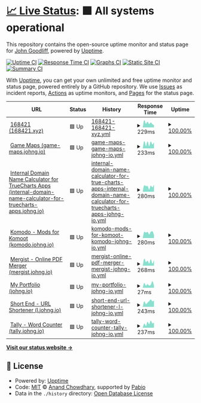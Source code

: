 # [📈 Live Status](https://status.johng.io): <!--live status--> **🟩 All systems operational**

This repository contains the open-source uptime monitor and status page for [John Goodliff](johng.io), powered by [Upptime](https://github.com/upptime/upptime).

[![Uptime CI](https://github.com/jerboa88/status/workflows/Uptime%20CI/badge.svg)](https://github.com/jerboa88/status/actions?query=workflow%3A%22Uptime+CI%22)
[![Response Time CI](https://github.com/jerboa88/status/workflows/Response%20Time%20CI/badge.svg)](https://github.com/jerboa88/status/actions?query=workflow%3A%22Response+Time+CI%22)
[![Graphs CI](https://github.com/jerboa88/status/workflows/Graphs%20CI/badge.svg)](https://github.com/jerboa88/status/actions?query=workflow%3A%22Graphs+CI%22)
[![Static Site CI](https://github.com/jerboa88/status/workflows/Static%20Site%20CI/badge.svg)](https://github.com/jerboa88/status/actions?query=workflow%3A%22Static+Site+CI%22)
[![Summary CI](https://github.com/jerboa88/status/workflows/Summary%20CI/badge.svg)](https://github.com/jerboa88/status/actions?query=workflow%3A%22Summary+CI%22)

With [Upptime](https://upptime.js.org), you can get your own unlimited and free uptime monitor and status page, powered entirely by a GitHub repository. We use [Issues](https://github.com/jerboa88/status/issues) as incident reports, [Actions](https://github.com/jerboa88/status/actions) as uptime monitors, and [Pages](https://status.johng.io) for the status page.

<!--start: status pages-->
<!-- This summary is generated by Upptime (https://github.com/upptime/upptime) -->
<!-- Do not edit this manually, your changes will be overwritten -->
<!-- prettier-ignore -->
| URL | Status | History | Response Time | Uptime |
| --- | ------ | ------- | ------------- | ------ |
| <img alt="" src="https://icons.duckduckgo.com/ip3/168421.xyz.ico" height="13"> [168421 (168421.xyz)](https://168421.xyz) | 🟩 Up | [168421-168421-xyz.yml](https://github.com/jerboa88/status/commits/HEAD/history/168421-168421-xyz.yml) | <details><summary><img alt="Response time graph" src="./graphs/168421-168421-xyz/response-time-week.png" height="20"> 229ms</summary><br><a href="https://status.johng.io/history/168421-168421-xyz"><img alt="Response time 260" src="https://img.shields.io/endpoint?url=https%3A%2F%2Fraw.githubusercontent.com%2Fjerboa88%2Fstatus%2FHEAD%2Fapi%2F168421-168421-xyz%2Fresponse-time.json"></a><br><a href="https://status.johng.io/history/168421-168421-xyz"><img alt="24-hour response time 120" src="https://img.shields.io/endpoint?url=https%3A%2F%2Fraw.githubusercontent.com%2Fjerboa88%2Fstatus%2FHEAD%2Fapi%2F168421-168421-xyz%2Fresponse-time-day.json"></a><br><a href="https://status.johng.io/history/168421-168421-xyz"><img alt="7-day response time 229" src="https://img.shields.io/endpoint?url=https%3A%2F%2Fraw.githubusercontent.com%2Fjerboa88%2Fstatus%2FHEAD%2Fapi%2F168421-168421-xyz%2Fresponse-time-week.json"></a><br><a href="https://status.johng.io/history/168421-168421-xyz"><img alt="30-day response time 260" src="https://img.shields.io/endpoint?url=https%3A%2F%2Fraw.githubusercontent.com%2Fjerboa88%2Fstatus%2FHEAD%2Fapi%2F168421-168421-xyz%2Fresponse-time-month.json"></a><br><a href="https://status.johng.io/history/168421-168421-xyz"><img alt="1-year response time 260" src="https://img.shields.io/endpoint?url=https%3A%2F%2Fraw.githubusercontent.com%2Fjerboa88%2Fstatus%2FHEAD%2Fapi%2F168421-168421-xyz%2Fresponse-time-year.json"></a></details> | <details><summary><a href="https://status.johng.io/history/168421-168421-xyz">100.00%</a></summary><a href="https://status.johng.io/history/168421-168421-xyz"><img alt="All-time uptime 100.00%" src="https://img.shields.io/endpoint?url=https%3A%2F%2Fraw.githubusercontent.com%2Fjerboa88%2Fstatus%2FHEAD%2Fapi%2F168421-168421-xyz%2Fuptime.json"></a><br><a href="https://status.johng.io/history/168421-168421-xyz"><img alt="24-hour uptime 100.00%" src="https://img.shields.io/endpoint?url=https%3A%2F%2Fraw.githubusercontent.com%2Fjerboa88%2Fstatus%2FHEAD%2Fapi%2F168421-168421-xyz%2Fuptime-day.json"></a><br><a href="https://status.johng.io/history/168421-168421-xyz"><img alt="7-day uptime 100.00%" src="https://img.shields.io/endpoint?url=https%3A%2F%2Fraw.githubusercontent.com%2Fjerboa88%2Fstatus%2FHEAD%2Fapi%2F168421-168421-xyz%2Fuptime-week.json"></a><br><a href="https://status.johng.io/history/168421-168421-xyz"><img alt="30-day uptime 100.00%" src="https://img.shields.io/endpoint?url=https%3A%2F%2Fraw.githubusercontent.com%2Fjerboa88%2Fstatus%2FHEAD%2Fapi%2F168421-168421-xyz%2Fuptime-month.json"></a><br><a href="https://status.johng.io/history/168421-168421-xyz"><img alt="1-year uptime 100.00%" src="https://img.shields.io/endpoint?url=https%3A%2F%2Fraw.githubusercontent.com%2Fjerboa88%2Fstatus%2FHEAD%2Fapi%2F168421-168421-xyz%2Fuptime-year.json"></a></details>
| <img alt="" src="https://icons.duckduckgo.com/ip3/game-maps.johng.io.ico" height="13"> [Game Maps (game-maps.johng.io)](https://game-maps.johng.io) | 🟩 Up | [game-maps-game-maps-johng-io.yml](https://github.com/jerboa88/status/commits/HEAD/history/game-maps-game-maps-johng-io.yml) | <details><summary><img alt="Response time graph" src="./graphs/game-maps-game-maps-johng-io/response-time-week.png" height="20"> 233ms</summary><br><a href="https://status.johng.io/history/game-maps-game-maps-johng-io"><img alt="Response time 308" src="https://img.shields.io/endpoint?url=https%3A%2F%2Fraw.githubusercontent.com%2Fjerboa88%2Fstatus%2FHEAD%2Fapi%2Fgame-maps-game-maps-johng-io%2Fresponse-time.json"></a><br><a href="https://status.johng.io/history/game-maps-game-maps-johng-io"><img alt="24-hour response time 272" src="https://img.shields.io/endpoint?url=https%3A%2F%2Fraw.githubusercontent.com%2Fjerboa88%2Fstatus%2FHEAD%2Fapi%2Fgame-maps-game-maps-johng-io%2Fresponse-time-day.json"></a><br><a href="https://status.johng.io/history/game-maps-game-maps-johng-io"><img alt="7-day response time 233" src="https://img.shields.io/endpoint?url=https%3A%2F%2Fraw.githubusercontent.com%2Fjerboa88%2Fstatus%2FHEAD%2Fapi%2Fgame-maps-game-maps-johng-io%2Fresponse-time-week.json"></a><br><a href="https://status.johng.io/history/game-maps-game-maps-johng-io"><img alt="30-day response time 308" src="https://img.shields.io/endpoint?url=https%3A%2F%2Fraw.githubusercontent.com%2Fjerboa88%2Fstatus%2FHEAD%2Fapi%2Fgame-maps-game-maps-johng-io%2Fresponse-time-month.json"></a><br><a href="https://status.johng.io/history/game-maps-game-maps-johng-io"><img alt="1-year response time 308" src="https://img.shields.io/endpoint?url=https%3A%2F%2Fraw.githubusercontent.com%2Fjerboa88%2Fstatus%2FHEAD%2Fapi%2Fgame-maps-game-maps-johng-io%2Fresponse-time-year.json"></a></details> | <details><summary><a href="https://status.johng.io/history/game-maps-game-maps-johng-io">100.00%</a></summary><a href="https://status.johng.io/history/game-maps-game-maps-johng-io"><img alt="All-time uptime 100.00%" src="https://img.shields.io/endpoint?url=https%3A%2F%2Fraw.githubusercontent.com%2Fjerboa88%2Fstatus%2FHEAD%2Fapi%2Fgame-maps-game-maps-johng-io%2Fuptime.json"></a><br><a href="https://status.johng.io/history/game-maps-game-maps-johng-io"><img alt="24-hour uptime 100.00%" src="https://img.shields.io/endpoint?url=https%3A%2F%2Fraw.githubusercontent.com%2Fjerboa88%2Fstatus%2FHEAD%2Fapi%2Fgame-maps-game-maps-johng-io%2Fuptime-day.json"></a><br><a href="https://status.johng.io/history/game-maps-game-maps-johng-io"><img alt="7-day uptime 100.00%" src="https://img.shields.io/endpoint?url=https%3A%2F%2Fraw.githubusercontent.com%2Fjerboa88%2Fstatus%2FHEAD%2Fapi%2Fgame-maps-game-maps-johng-io%2Fuptime-week.json"></a><br><a href="https://status.johng.io/history/game-maps-game-maps-johng-io"><img alt="30-day uptime 100.00%" src="https://img.shields.io/endpoint?url=https%3A%2F%2Fraw.githubusercontent.com%2Fjerboa88%2Fstatus%2FHEAD%2Fapi%2Fgame-maps-game-maps-johng-io%2Fuptime-month.json"></a><br><a href="https://status.johng.io/history/game-maps-game-maps-johng-io"><img alt="1-year uptime 100.00%" src="https://img.shields.io/endpoint?url=https%3A%2F%2Fraw.githubusercontent.com%2Fjerboa88%2Fstatus%2FHEAD%2Fapi%2Fgame-maps-game-maps-johng-io%2Fuptime-year.json"></a></details>
| <img alt="" src="https://icons.duckduckgo.com/ip3/internal-domain-name-calculator-for-truecharts-apps.johng.io.ico" height="13"> [Internal Domain Name Calculator for TrueCharts Apps (internal-domain-name-calculator-for-truecharts-apps.johng.io)](https://internal-domain-name-calculator-for-truecharts-apps.johng.io) | 🟩 Up | [internal-domain-name-calculator-for-true-charts-apps-internal-domain-name-calculator-for-truecharts-apps-johng-io.yml](https://github.com/jerboa88/status/commits/HEAD/history/internal-domain-name-calculator-for-true-charts-apps-internal-domain-name-calculator-for-truecharts-apps-johng-io.yml) | <details><summary><img alt="Response time graph" src="./graphs/internal-domain-name-calculator-for-true-charts-apps-internal-domain-name-calculator-for-truecharts-apps-johng-io/response-time-week.png" height="20"> 280ms</summary><br><a href="https://status.johng.io/history/internal-domain-name-calculator-for-true-charts-apps-internal-domain-name-calculator-for-truecharts-apps-johng-io"><img alt="Response time 290" src="https://img.shields.io/endpoint?url=https%3A%2F%2Fraw.githubusercontent.com%2Fjerboa88%2Fstatus%2FHEAD%2Fapi%2Finternal-domain-name-calculator-for-true-charts-apps-internal-domain-name-calculator-for-truecharts-apps-johng-io%2Fresponse-time.json"></a><br><a href="https://status.johng.io/history/internal-domain-name-calculator-for-true-charts-apps-internal-domain-name-calculator-for-truecharts-apps-johng-io"><img alt="24-hour response time 362" src="https://img.shields.io/endpoint?url=https%3A%2F%2Fraw.githubusercontent.com%2Fjerboa88%2Fstatus%2FHEAD%2Fapi%2Finternal-domain-name-calculator-for-true-charts-apps-internal-domain-name-calculator-for-truecharts-apps-johng-io%2Fresponse-time-day.json"></a><br><a href="https://status.johng.io/history/internal-domain-name-calculator-for-true-charts-apps-internal-domain-name-calculator-for-truecharts-apps-johng-io"><img alt="7-day response time 280" src="https://img.shields.io/endpoint?url=https%3A%2F%2Fraw.githubusercontent.com%2Fjerboa88%2Fstatus%2FHEAD%2Fapi%2Finternal-domain-name-calculator-for-true-charts-apps-internal-domain-name-calculator-for-truecharts-apps-johng-io%2Fresponse-time-week.json"></a><br><a href="https://status.johng.io/history/internal-domain-name-calculator-for-true-charts-apps-internal-domain-name-calculator-for-truecharts-apps-johng-io"><img alt="30-day response time 290" src="https://img.shields.io/endpoint?url=https%3A%2F%2Fraw.githubusercontent.com%2Fjerboa88%2Fstatus%2FHEAD%2Fapi%2Finternal-domain-name-calculator-for-true-charts-apps-internal-domain-name-calculator-for-truecharts-apps-johng-io%2Fresponse-time-month.json"></a><br><a href="https://status.johng.io/history/internal-domain-name-calculator-for-true-charts-apps-internal-domain-name-calculator-for-truecharts-apps-johng-io"><img alt="1-year response time 290" src="https://img.shields.io/endpoint?url=https%3A%2F%2Fraw.githubusercontent.com%2Fjerboa88%2Fstatus%2FHEAD%2Fapi%2Finternal-domain-name-calculator-for-true-charts-apps-internal-domain-name-calculator-for-truecharts-apps-johng-io%2Fresponse-time-year.json"></a></details> | <details><summary><a href="https://status.johng.io/history/internal-domain-name-calculator-for-true-charts-apps-internal-domain-name-calculator-for-truecharts-apps-johng-io">100.00%</a></summary><a href="https://status.johng.io/history/internal-domain-name-calculator-for-true-charts-apps-internal-domain-name-calculator-for-truecharts-apps-johng-io"><img alt="All-time uptime 100.00%" src="https://img.shields.io/endpoint?url=https%3A%2F%2Fraw.githubusercontent.com%2Fjerboa88%2Fstatus%2FHEAD%2Fapi%2Finternal-domain-name-calculator-for-true-charts-apps-internal-domain-name-calculator-for-truecharts-apps-johng-io%2Fuptime.json"></a><br><a href="https://status.johng.io/history/internal-domain-name-calculator-for-true-charts-apps-internal-domain-name-calculator-for-truecharts-apps-johng-io"><img alt="24-hour uptime 100.00%" src="https://img.shields.io/endpoint?url=https%3A%2F%2Fraw.githubusercontent.com%2Fjerboa88%2Fstatus%2FHEAD%2Fapi%2Finternal-domain-name-calculator-for-true-charts-apps-internal-domain-name-calculator-for-truecharts-apps-johng-io%2Fuptime-day.json"></a><br><a href="https://status.johng.io/history/internal-domain-name-calculator-for-true-charts-apps-internal-domain-name-calculator-for-truecharts-apps-johng-io"><img alt="7-day uptime 100.00%" src="https://img.shields.io/endpoint?url=https%3A%2F%2Fraw.githubusercontent.com%2Fjerboa88%2Fstatus%2FHEAD%2Fapi%2Finternal-domain-name-calculator-for-true-charts-apps-internal-domain-name-calculator-for-truecharts-apps-johng-io%2Fuptime-week.json"></a><br><a href="https://status.johng.io/history/internal-domain-name-calculator-for-true-charts-apps-internal-domain-name-calculator-for-truecharts-apps-johng-io"><img alt="30-day uptime 100.00%" src="https://img.shields.io/endpoint?url=https%3A%2F%2Fraw.githubusercontent.com%2Fjerboa88%2Fstatus%2FHEAD%2Fapi%2Finternal-domain-name-calculator-for-true-charts-apps-internal-domain-name-calculator-for-truecharts-apps-johng-io%2Fuptime-month.json"></a><br><a href="https://status.johng.io/history/internal-domain-name-calculator-for-true-charts-apps-internal-domain-name-calculator-for-truecharts-apps-johng-io"><img alt="1-year uptime 100.00%" src="https://img.shields.io/endpoint?url=https%3A%2F%2Fraw.githubusercontent.com%2Fjerboa88%2Fstatus%2FHEAD%2Fapi%2Finternal-domain-name-calculator-for-true-charts-apps-internal-domain-name-calculator-for-truecharts-apps-johng-io%2Fuptime-year.json"></a></details>
| <img alt="" src="https://icons.duckduckgo.com/ip3/komodo.johng.io.ico" height="13"> [Komodo - Mods for Komoot (komodo.johng.io)](https://komodo.johng.io) | 🟩 Up | [komodo-mods-for-komoot-komodo-johng-io.yml](https://github.com/jerboa88/status/commits/HEAD/history/komodo-mods-for-komoot-komodo-johng-io.yml) | <details><summary><img alt="Response time graph" src="./graphs/komodo-mods-for-komoot-komodo-johng-io/response-time-week.png" height="20"> 280ms</summary><br><a href="https://status.johng.io/history/komodo-mods-for-komoot-komodo-johng-io"><img alt="Response time 265" src="https://img.shields.io/endpoint?url=https%3A%2F%2Fraw.githubusercontent.com%2Fjerboa88%2Fstatus%2FHEAD%2Fapi%2Fkomodo-mods-for-komoot-komodo-johng-io%2Fresponse-time.json"></a><br><a href="https://status.johng.io/history/komodo-mods-for-komoot-komodo-johng-io"><img alt="24-hour response time 153" src="https://img.shields.io/endpoint?url=https%3A%2F%2Fraw.githubusercontent.com%2Fjerboa88%2Fstatus%2FHEAD%2Fapi%2Fkomodo-mods-for-komoot-komodo-johng-io%2Fresponse-time-day.json"></a><br><a href="https://status.johng.io/history/komodo-mods-for-komoot-komodo-johng-io"><img alt="7-day response time 280" src="https://img.shields.io/endpoint?url=https%3A%2F%2Fraw.githubusercontent.com%2Fjerboa88%2Fstatus%2FHEAD%2Fapi%2Fkomodo-mods-for-komoot-komodo-johng-io%2Fresponse-time-week.json"></a><br><a href="https://status.johng.io/history/komodo-mods-for-komoot-komodo-johng-io"><img alt="30-day response time 265" src="https://img.shields.io/endpoint?url=https%3A%2F%2Fraw.githubusercontent.com%2Fjerboa88%2Fstatus%2FHEAD%2Fapi%2Fkomodo-mods-for-komoot-komodo-johng-io%2Fresponse-time-month.json"></a><br><a href="https://status.johng.io/history/komodo-mods-for-komoot-komodo-johng-io"><img alt="1-year response time 265" src="https://img.shields.io/endpoint?url=https%3A%2F%2Fraw.githubusercontent.com%2Fjerboa88%2Fstatus%2FHEAD%2Fapi%2Fkomodo-mods-for-komoot-komodo-johng-io%2Fresponse-time-year.json"></a></details> | <details><summary><a href="https://status.johng.io/history/komodo-mods-for-komoot-komodo-johng-io">100.00%</a></summary><a href="https://status.johng.io/history/komodo-mods-for-komoot-komodo-johng-io"><img alt="All-time uptime 100.00%" src="https://img.shields.io/endpoint?url=https%3A%2F%2Fraw.githubusercontent.com%2Fjerboa88%2Fstatus%2FHEAD%2Fapi%2Fkomodo-mods-for-komoot-komodo-johng-io%2Fuptime.json"></a><br><a href="https://status.johng.io/history/komodo-mods-for-komoot-komodo-johng-io"><img alt="24-hour uptime 100.00%" src="https://img.shields.io/endpoint?url=https%3A%2F%2Fraw.githubusercontent.com%2Fjerboa88%2Fstatus%2FHEAD%2Fapi%2Fkomodo-mods-for-komoot-komodo-johng-io%2Fuptime-day.json"></a><br><a href="https://status.johng.io/history/komodo-mods-for-komoot-komodo-johng-io"><img alt="7-day uptime 100.00%" src="https://img.shields.io/endpoint?url=https%3A%2F%2Fraw.githubusercontent.com%2Fjerboa88%2Fstatus%2FHEAD%2Fapi%2Fkomodo-mods-for-komoot-komodo-johng-io%2Fuptime-week.json"></a><br><a href="https://status.johng.io/history/komodo-mods-for-komoot-komodo-johng-io"><img alt="30-day uptime 100.00%" src="https://img.shields.io/endpoint?url=https%3A%2F%2Fraw.githubusercontent.com%2Fjerboa88%2Fstatus%2FHEAD%2Fapi%2Fkomodo-mods-for-komoot-komodo-johng-io%2Fuptime-month.json"></a><br><a href="https://status.johng.io/history/komodo-mods-for-komoot-komodo-johng-io"><img alt="1-year uptime 100.00%" src="https://img.shields.io/endpoint?url=https%3A%2F%2Fraw.githubusercontent.com%2Fjerboa88%2Fstatus%2FHEAD%2Fapi%2Fkomodo-mods-for-komoot-komodo-johng-io%2Fuptime-year.json"></a></details>
| <img alt="" src="https://icons.duckduckgo.com/ip3/mergist.johng.io.ico" height="13"> [Mergist - Online PDF Merger (mergist.johng.io)](https://mergist.johng.io) | 🟩 Up | [mergist-online-pdf-merger-mergist-johng-io.yml](https://github.com/jerboa88/status/commits/HEAD/history/mergist-online-pdf-merger-mergist-johng-io.yml) | <details><summary><img alt="Response time graph" src="./graphs/mergist-online-pdf-merger-mergist-johng-io/response-time-week.png" height="20"> 268ms</summary><br><a href="https://status.johng.io/history/mergist-online-pdf-merger-mergist-johng-io"><img alt="Response time 316" src="https://img.shields.io/endpoint?url=https%3A%2F%2Fraw.githubusercontent.com%2Fjerboa88%2Fstatus%2FHEAD%2Fapi%2Fmergist-online-pdf-merger-mergist-johng-io%2Fresponse-time.json"></a><br><a href="https://status.johng.io/history/mergist-online-pdf-merger-mergist-johng-io"><img alt="24-hour response time 322" src="https://img.shields.io/endpoint?url=https%3A%2F%2Fraw.githubusercontent.com%2Fjerboa88%2Fstatus%2FHEAD%2Fapi%2Fmergist-online-pdf-merger-mergist-johng-io%2Fresponse-time-day.json"></a><br><a href="https://status.johng.io/history/mergist-online-pdf-merger-mergist-johng-io"><img alt="7-day response time 268" src="https://img.shields.io/endpoint?url=https%3A%2F%2Fraw.githubusercontent.com%2Fjerboa88%2Fstatus%2FHEAD%2Fapi%2Fmergist-online-pdf-merger-mergist-johng-io%2Fresponse-time-week.json"></a><br><a href="https://status.johng.io/history/mergist-online-pdf-merger-mergist-johng-io"><img alt="30-day response time 316" src="https://img.shields.io/endpoint?url=https%3A%2F%2Fraw.githubusercontent.com%2Fjerboa88%2Fstatus%2FHEAD%2Fapi%2Fmergist-online-pdf-merger-mergist-johng-io%2Fresponse-time-month.json"></a><br><a href="https://status.johng.io/history/mergist-online-pdf-merger-mergist-johng-io"><img alt="1-year response time 316" src="https://img.shields.io/endpoint?url=https%3A%2F%2Fraw.githubusercontent.com%2Fjerboa88%2Fstatus%2FHEAD%2Fapi%2Fmergist-online-pdf-merger-mergist-johng-io%2Fresponse-time-year.json"></a></details> | <details><summary><a href="https://status.johng.io/history/mergist-online-pdf-merger-mergist-johng-io">100.00%</a></summary><a href="https://status.johng.io/history/mergist-online-pdf-merger-mergist-johng-io"><img alt="All-time uptime 100.00%" src="https://img.shields.io/endpoint?url=https%3A%2F%2Fraw.githubusercontent.com%2Fjerboa88%2Fstatus%2FHEAD%2Fapi%2Fmergist-online-pdf-merger-mergist-johng-io%2Fuptime.json"></a><br><a href="https://status.johng.io/history/mergist-online-pdf-merger-mergist-johng-io"><img alt="24-hour uptime 100.00%" src="https://img.shields.io/endpoint?url=https%3A%2F%2Fraw.githubusercontent.com%2Fjerboa88%2Fstatus%2FHEAD%2Fapi%2Fmergist-online-pdf-merger-mergist-johng-io%2Fuptime-day.json"></a><br><a href="https://status.johng.io/history/mergist-online-pdf-merger-mergist-johng-io"><img alt="7-day uptime 100.00%" src="https://img.shields.io/endpoint?url=https%3A%2F%2Fraw.githubusercontent.com%2Fjerboa88%2Fstatus%2FHEAD%2Fapi%2Fmergist-online-pdf-merger-mergist-johng-io%2Fuptime-week.json"></a><br><a href="https://status.johng.io/history/mergist-online-pdf-merger-mergist-johng-io"><img alt="30-day uptime 100.00%" src="https://img.shields.io/endpoint?url=https%3A%2F%2Fraw.githubusercontent.com%2Fjerboa88%2Fstatus%2FHEAD%2Fapi%2Fmergist-online-pdf-merger-mergist-johng-io%2Fuptime-month.json"></a><br><a href="https://status.johng.io/history/mergist-online-pdf-merger-mergist-johng-io"><img alt="1-year uptime 100.00%" src="https://img.shields.io/endpoint?url=https%3A%2F%2Fraw.githubusercontent.com%2Fjerboa88%2Fstatus%2FHEAD%2Fapi%2Fmergist-online-pdf-merger-mergist-johng-io%2Fuptime-year.json"></a></details>
| <img alt="" src="https://icons.duckduckgo.com/ip3/komodo.johng.io.ico" height="13"> [My Portfolio (johng.io)](https://komodo.johng.io) | 🟩 Up | [my-portfolio-johng-io.yml](https://github.com/jerboa88/status/commits/HEAD/history/my-portfolio-johng-io.yml) | <details><summary><img alt="Response time graph" src="./graphs/my-portfolio-johng-io/response-time-week.png" height="20"> 27ms</summary><br><a href="https://status.johng.io/history/my-portfolio-johng-io"><img alt="Response time 38" src="https://img.shields.io/endpoint?url=https%3A%2F%2Fraw.githubusercontent.com%2Fjerboa88%2Fstatus%2FHEAD%2Fapi%2Fmy-portfolio-johng-io%2Fresponse-time.json"></a><br><a href="https://status.johng.io/history/my-portfolio-johng-io"><img alt="24-hour response time 16" src="https://img.shields.io/endpoint?url=https%3A%2F%2Fraw.githubusercontent.com%2Fjerboa88%2Fstatus%2FHEAD%2Fapi%2Fmy-portfolio-johng-io%2Fresponse-time-day.json"></a><br><a href="https://status.johng.io/history/my-portfolio-johng-io"><img alt="7-day response time 27" src="https://img.shields.io/endpoint?url=https%3A%2F%2Fraw.githubusercontent.com%2Fjerboa88%2Fstatus%2FHEAD%2Fapi%2Fmy-portfolio-johng-io%2Fresponse-time-week.json"></a><br><a href="https://status.johng.io/history/my-portfolio-johng-io"><img alt="30-day response time 38" src="https://img.shields.io/endpoint?url=https%3A%2F%2Fraw.githubusercontent.com%2Fjerboa88%2Fstatus%2FHEAD%2Fapi%2Fmy-portfolio-johng-io%2Fresponse-time-month.json"></a><br><a href="https://status.johng.io/history/my-portfolio-johng-io"><img alt="1-year response time 38" src="https://img.shields.io/endpoint?url=https%3A%2F%2Fraw.githubusercontent.com%2Fjerboa88%2Fstatus%2FHEAD%2Fapi%2Fmy-portfolio-johng-io%2Fresponse-time-year.json"></a></details> | <details><summary><a href="https://status.johng.io/history/my-portfolio-johng-io">100.00%</a></summary><a href="https://status.johng.io/history/my-portfolio-johng-io"><img alt="All-time uptime 100.00%" src="https://img.shields.io/endpoint?url=https%3A%2F%2Fraw.githubusercontent.com%2Fjerboa88%2Fstatus%2FHEAD%2Fapi%2Fmy-portfolio-johng-io%2Fuptime.json"></a><br><a href="https://status.johng.io/history/my-portfolio-johng-io"><img alt="24-hour uptime 100.00%" src="https://img.shields.io/endpoint?url=https%3A%2F%2Fraw.githubusercontent.com%2Fjerboa88%2Fstatus%2FHEAD%2Fapi%2Fmy-portfolio-johng-io%2Fuptime-day.json"></a><br><a href="https://status.johng.io/history/my-portfolio-johng-io"><img alt="7-day uptime 100.00%" src="https://img.shields.io/endpoint?url=https%3A%2F%2Fraw.githubusercontent.com%2Fjerboa88%2Fstatus%2FHEAD%2Fapi%2Fmy-portfolio-johng-io%2Fuptime-week.json"></a><br><a href="https://status.johng.io/history/my-portfolio-johng-io"><img alt="30-day uptime 100.00%" src="https://img.shields.io/endpoint?url=https%3A%2F%2Fraw.githubusercontent.com%2Fjerboa88%2Fstatus%2FHEAD%2Fapi%2Fmy-portfolio-johng-io%2Fuptime-month.json"></a><br><a href="https://status.johng.io/history/my-portfolio-johng-io"><img alt="1-year uptime 100.00%" src="https://img.shields.io/endpoint?url=https%3A%2F%2Fraw.githubusercontent.com%2Fjerboa88%2Fstatus%2FHEAD%2Fapi%2Fmy-portfolio-johng-io%2Fuptime-year.json"></a></details>
| <img alt="" src="https://icons.duckduckgo.com/ip3/l.johng.io.ico" height="13"> [Short End - URL Shortener (l.johng.io)](https://l.johng.io) | 🟩 Up | [short-end-url-shortener-l-johng-io.yml](https://github.com/jerboa88/status/commits/HEAD/history/short-end-url-shortener-l-johng-io.yml) | <details><summary><img alt="Response time graph" src="./graphs/short-end-url-shortener-l-johng-io/response-time-week.png" height="20"> 243ms</summary><br><a href="https://status.johng.io/history/short-end-url-shortener-l-johng-io"><img alt="Response time 274" src="https://img.shields.io/endpoint?url=https%3A%2F%2Fraw.githubusercontent.com%2Fjerboa88%2Fstatus%2FHEAD%2Fapi%2Fshort-end-url-shortener-l-johng-io%2Fresponse-time.json"></a><br><a href="https://status.johng.io/history/short-end-url-shortener-l-johng-io"><img alt="24-hour response time 288" src="https://img.shields.io/endpoint?url=https%3A%2F%2Fraw.githubusercontent.com%2Fjerboa88%2Fstatus%2FHEAD%2Fapi%2Fshort-end-url-shortener-l-johng-io%2Fresponse-time-day.json"></a><br><a href="https://status.johng.io/history/short-end-url-shortener-l-johng-io"><img alt="7-day response time 243" src="https://img.shields.io/endpoint?url=https%3A%2F%2Fraw.githubusercontent.com%2Fjerboa88%2Fstatus%2FHEAD%2Fapi%2Fshort-end-url-shortener-l-johng-io%2Fresponse-time-week.json"></a><br><a href="https://status.johng.io/history/short-end-url-shortener-l-johng-io"><img alt="30-day response time 274" src="https://img.shields.io/endpoint?url=https%3A%2F%2Fraw.githubusercontent.com%2Fjerboa88%2Fstatus%2FHEAD%2Fapi%2Fshort-end-url-shortener-l-johng-io%2Fresponse-time-month.json"></a><br><a href="https://status.johng.io/history/short-end-url-shortener-l-johng-io"><img alt="1-year response time 274" src="https://img.shields.io/endpoint?url=https%3A%2F%2Fraw.githubusercontent.com%2Fjerboa88%2Fstatus%2FHEAD%2Fapi%2Fshort-end-url-shortener-l-johng-io%2Fresponse-time-year.json"></a></details> | <details><summary><a href="https://status.johng.io/history/short-end-url-shortener-l-johng-io">100.00%</a></summary><a href="https://status.johng.io/history/short-end-url-shortener-l-johng-io"><img alt="All-time uptime 100.00%" src="https://img.shields.io/endpoint?url=https%3A%2F%2Fraw.githubusercontent.com%2Fjerboa88%2Fstatus%2FHEAD%2Fapi%2Fshort-end-url-shortener-l-johng-io%2Fuptime.json"></a><br><a href="https://status.johng.io/history/short-end-url-shortener-l-johng-io"><img alt="24-hour uptime 100.00%" src="https://img.shields.io/endpoint?url=https%3A%2F%2Fraw.githubusercontent.com%2Fjerboa88%2Fstatus%2FHEAD%2Fapi%2Fshort-end-url-shortener-l-johng-io%2Fuptime-day.json"></a><br><a href="https://status.johng.io/history/short-end-url-shortener-l-johng-io"><img alt="7-day uptime 100.00%" src="https://img.shields.io/endpoint?url=https%3A%2F%2Fraw.githubusercontent.com%2Fjerboa88%2Fstatus%2FHEAD%2Fapi%2Fshort-end-url-shortener-l-johng-io%2Fuptime-week.json"></a><br><a href="https://status.johng.io/history/short-end-url-shortener-l-johng-io"><img alt="30-day uptime 100.00%" src="https://img.shields.io/endpoint?url=https%3A%2F%2Fraw.githubusercontent.com%2Fjerboa88%2Fstatus%2FHEAD%2Fapi%2Fshort-end-url-shortener-l-johng-io%2Fuptime-month.json"></a><br><a href="https://status.johng.io/history/short-end-url-shortener-l-johng-io"><img alt="1-year uptime 100.00%" src="https://img.shields.io/endpoint?url=https%3A%2F%2Fraw.githubusercontent.com%2Fjerboa88%2Fstatus%2FHEAD%2Fapi%2Fshort-end-url-shortener-l-johng-io%2Fuptime-year.json"></a></details>
| <img alt="" src="https://icons.duckduckgo.com/ip3/tally.johng.io.ico" height="13"> [Tally - Word Counter (tally.johng.io)](https://tally.johng.io) | 🟩 Up | [tally-word-counter-tally-johng-io.yml](https://github.com/jerboa88/status/commits/HEAD/history/tally-word-counter-tally-johng-io.yml) | <details><summary><img alt="Response time graph" src="./graphs/tally-word-counter-tally-johng-io/response-time-week.png" height="20"> 237ms</summary><br><a href="https://status.johng.io/history/tally-word-counter-tally-johng-io"><img alt="Response time 241" src="https://img.shields.io/endpoint?url=https%3A%2F%2Fraw.githubusercontent.com%2Fjerboa88%2Fstatus%2FHEAD%2Fapi%2Ftally-word-counter-tally-johng-io%2Fresponse-time.json"></a><br><a href="https://status.johng.io/history/tally-word-counter-tally-johng-io"><img alt="24-hour response time 263" src="https://img.shields.io/endpoint?url=https%3A%2F%2Fraw.githubusercontent.com%2Fjerboa88%2Fstatus%2FHEAD%2Fapi%2Ftally-word-counter-tally-johng-io%2Fresponse-time-day.json"></a><br><a href="https://status.johng.io/history/tally-word-counter-tally-johng-io"><img alt="7-day response time 237" src="https://img.shields.io/endpoint?url=https%3A%2F%2Fraw.githubusercontent.com%2Fjerboa88%2Fstatus%2FHEAD%2Fapi%2Ftally-word-counter-tally-johng-io%2Fresponse-time-week.json"></a><br><a href="https://status.johng.io/history/tally-word-counter-tally-johng-io"><img alt="30-day response time 241" src="https://img.shields.io/endpoint?url=https%3A%2F%2Fraw.githubusercontent.com%2Fjerboa88%2Fstatus%2FHEAD%2Fapi%2Ftally-word-counter-tally-johng-io%2Fresponse-time-month.json"></a><br><a href="https://status.johng.io/history/tally-word-counter-tally-johng-io"><img alt="1-year response time 241" src="https://img.shields.io/endpoint?url=https%3A%2F%2Fraw.githubusercontent.com%2Fjerboa88%2Fstatus%2FHEAD%2Fapi%2Ftally-word-counter-tally-johng-io%2Fresponse-time-year.json"></a></details> | <details><summary><a href="https://status.johng.io/history/tally-word-counter-tally-johng-io">100.00%</a></summary><a href="https://status.johng.io/history/tally-word-counter-tally-johng-io"><img alt="All-time uptime 100.00%" src="https://img.shields.io/endpoint?url=https%3A%2F%2Fraw.githubusercontent.com%2Fjerboa88%2Fstatus%2FHEAD%2Fapi%2Ftally-word-counter-tally-johng-io%2Fuptime.json"></a><br><a href="https://status.johng.io/history/tally-word-counter-tally-johng-io"><img alt="24-hour uptime 100.00%" src="https://img.shields.io/endpoint?url=https%3A%2F%2Fraw.githubusercontent.com%2Fjerboa88%2Fstatus%2FHEAD%2Fapi%2Ftally-word-counter-tally-johng-io%2Fuptime-day.json"></a><br><a href="https://status.johng.io/history/tally-word-counter-tally-johng-io"><img alt="7-day uptime 100.00%" src="https://img.shields.io/endpoint?url=https%3A%2F%2Fraw.githubusercontent.com%2Fjerboa88%2Fstatus%2FHEAD%2Fapi%2Ftally-word-counter-tally-johng-io%2Fuptime-week.json"></a><br><a href="https://status.johng.io/history/tally-word-counter-tally-johng-io"><img alt="30-day uptime 100.00%" src="https://img.shields.io/endpoint?url=https%3A%2F%2Fraw.githubusercontent.com%2Fjerboa88%2Fstatus%2FHEAD%2Fapi%2Ftally-word-counter-tally-johng-io%2Fuptime-month.json"></a><br><a href="https://status.johng.io/history/tally-word-counter-tally-johng-io"><img alt="1-year uptime 100.00%" src="https://img.shields.io/endpoint?url=https%3A%2F%2Fraw.githubusercontent.com%2Fjerboa88%2Fstatus%2FHEAD%2Fapi%2Ftally-word-counter-tally-johng-io%2Fuptime-year.json"></a></details>

<!--end: status pages-->

[**Visit our status website →**](https://status.johng.io)

## 📄 License

- Powered by: [Upptime](https://github.com/upptime/upptime)
- Code: [MIT](./LICENSE) © [Anand Chowdhary](https://anandchowdhary.com), supported by [Pabio](https://pabio.com)
- Data in the `./history` directory: [Open Database License](https://opendatacommons.org/licenses/odbl/1-0/)
